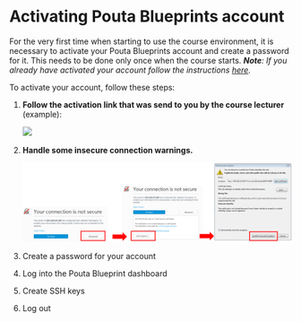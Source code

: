 # Activating Pouta Blueprints account

For the very first time when starting to use the course environment, it is necessary to activate your Pouta Blueprints account and create a password for it. 
This needs to be done only once when the course starts. ***Note**: If you already have activated your account follow the instructions [here](log-in-to-pb-and-access.md).*

To activate your account, follow these steps:

 1. **Follow the activation link that was send to you by the course lecturer** (example): 
 
    <img src="https://github.com/Python-for-geo-people/Intro-to-Python-I/blob/master/img/1_email_activation_link.PNG" width="400">
 
 2. **Handle some insecure connection warnings.**
 
    ![Add certificate exception](img/2_activate_certificate_exception.PNG)
  
 3. Create a password for your account
 
 
 
 4. Log into the Pouta Blueprint dashboard
 
 5. Create SSH keys 
 
 6. Log out
 



